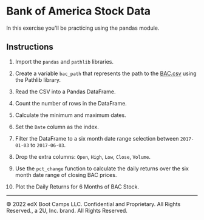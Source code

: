 # Bank of America Stock Data

In this exercise you'll be practicing using the pandas module.

## Instructions

1. Import the `pandas` and `pathlib` libraries.

2. Create a variable `bac_path` that represents the path to the [BAC.csv](Resources/BAC.csv) using the Pathlib library.

3. Read the CSV into a Pandas DataFrame.

4. Count the number of rows in the DataFrame.

5. Calculate the minimum and maximum dates.

6. Set the `Date` column as the index.

7. Filter the DataFrame to a six month date range selection between `2017-01-03` to `2017-06-03`.

8. Drop the extra columns: `Open`, `High`, `Low`, `Close`, `Volume`.

9. Use the `pct_change` function to calculate the daily returns over the six month date range of closing BAC prices.

10. Plot the Daily Returns for 6 Months of BAC Stock.

---

© 2022 edX Boot Camps LLC. Confidential and Proprietary. All Rights Reserved., a 2U, Inc. brand. All Rights Reserved.
